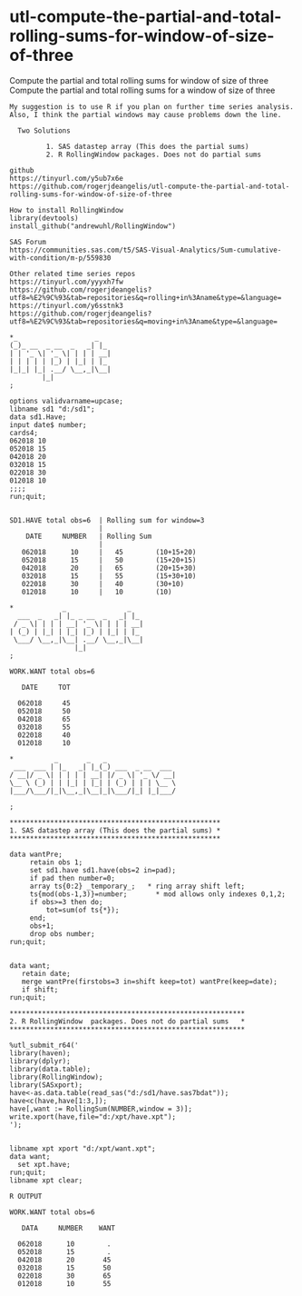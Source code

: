 # utl-compute-the-partial-and-total-rolling-sums-for-window-of-size-of-three
Compute the partial and total rolling sums for window of size of three
    Compute the partial and total rolling sums for a window of size of three

    My suggestion is to use R if you plan on further time series analysis.
    Also, I think the partial windows may cause problems down the line.

      Two Solutions

             1. SAS datastep array (This does the partial sums)
             2. R RollingWindow packages. Does not do partial sums

    github
    https://tinyurl.com/y5ub7x6e
    https://github.com/rogerjdeangelis/utl-compute-the-partial-and-total-rolling-sums-for-window-of-size-of-three

    How to install RollingWindow
    library(devtools)
    install_github("andrewuhl/RollingWindow")

    SAS Forum
    https://communities.sas.com/t5/SAS-Visual-Analytics/Sum-cumulative-with-condition/m-p/559830

    Other related time series repos
    https://tinyurl.com/yyyxh7fw
    https://github.com/rogerjdeangelis?utf8=%E2%9C%93&tab=repositories&q=rolling+in%3Aname&type=&language=
    https://tinyurl.com/y6sstnk3
    https://github.com/rogerjdeangelis?utf8=%E2%9C%93&tab=repositories&q=moving+in%3Aname&type=&language=

    *_                   _
    (_)_ __  _ __  _   _| |_
    | | '_ \| '_ \| | | | __|
    | | | | | |_) | |_| | |_
    |_|_| |_| .__/ \__,_|\__|
            |_|
    ;

    options validvarname=upcase;
    libname sd1 "d:/sd1";
    data sd1.Have;
    input date$ number;
    cards4;
    062018 10
    052018 15
    042018 20
    032018 15
    022018 30
    012018 10
    ;;;;
    run;quit;


    SD1.HAVE total obs=6  | Rolling sum for window=3
                          |
        DATE     NUMBER   | Rolling Sum
                          |
       062018      10     |   45        (10+15+20)
       052018      15     |   50        (15+20+15)
       042018      20     |   65        (20+15+30)
       032018      15     |   55        (15+30+10)
       022018      30     |   40        (30+10)
       012018      10     |   10        (10)

    *            _               _
      ___  _   _| |_ _ __  _   _| |_
     / _ \| | | | __| '_ \| | | | __|
    | (_) | |_| | |_| |_) | |_| | |_
     \___/ \__,_|\__| .__/ \__,_|\__|
                    |_|
    ;

    WORK.WANT total obs=6

       DATE     TOT

      062018     45
      052018     50
      042018     65
      032018     55
      022018     40
      012018     10

    *          _       _   _
     ___  ___ | |_   _| |_(_) ___  _ __  ___
    / __|/ _ \| | | | | __| |/ _ \| '_ \/ __|
    \__ \ (_) | | |_| | |_| | (_) | | | \__ \
    |___/\___/|_|\__,_|\__|_|\___/|_| |_|___/

    ;

    ****************************************************
    1. SAS datastep array (This does the partial sums) *
    ****************************************************

    data wantPre;
         retain obs 1;
         set sd1.have sd1.have(obs=2 in=pad);
         if pad then number=0;
         array ts{0:2} _temporary_;   * ring array shift left;
         ts{mod(obs-1,3)}=number;       * mod allows only indexes 0,1,2;
         if obs>=3 then do;
             tot=sum(of ts{*});
         end;
         obs+1;
         drop obs number;
    run;quit;


    data want;
       retain date;
       merge wantPre(firstobs=3 in=shift keep=tot) wantPre(keep=date);
       if shift;
    run;quit;

    **********************************************************
    2. R RollingWindow  packages. Does not do partial sums   *
    **********************************************************

    %utl_submit_r64('
    library(haven);
    library(dplyr);
    library(data.table);
    library(RollingWindow);
    library(SASxport);
    have<-as.data.table(read_sas("d:/sd1/have.sas7bdat"));
    have<c(have,have[1:3,]);
    have[,want := RollingSum(NUMBER,window = 3)];
    write.xport(have,file="d:/xpt/have.xpt");
    ');


    libname xpt xport "d:/xpt/want.xpt";
    data want;
      set xpt.have;
    run;quit;
    libname xpt clear;

    R OUTPUT

    WORK.WANT total obs=6

       DATA     NUMBER    WANT

      062018      10        .
      052018      15        .
      042018      20       45
      032018      15       50
      022018      30       65
      012018      10       55




